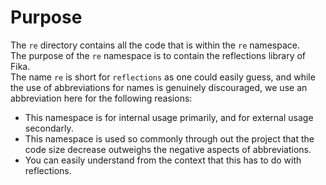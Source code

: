 # Purpose
The `re` directory contains all the code that is within the `re` namespace.  
The purpose of the `re` namespace is to contain the reflections library of Fika.  
The name `re` is short for `reflections` as one could easily guess, and while the use
of abbreviations for names is genuinely discouraged, we use an abbreviation here for
the following reasions:
* This namespace is for internal usage primarily, and for external usage secondarly.
* This namespace is used so commonly through out the project that the code size decrease
  outweighs the negative aspects of abbreviations.
* You can easily understand from the context that this has to do with reflections. 
